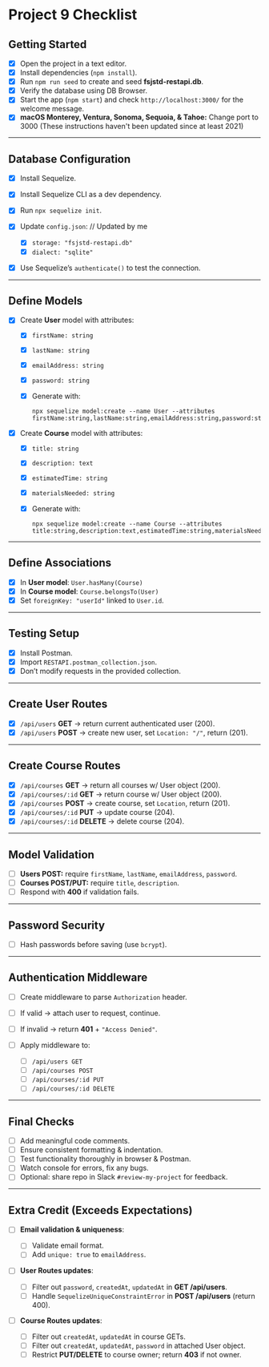 # Project 9 Checklist

## Getting Started

* [X] Open the project in a text editor.
* [X] Install dependencies (`npm install`).
* [X] Run `npm run seed` to create and seed **fsjstd-restapi.db**.
* [X] Verify the database using DB Browser.
* [X] Start the app (`npm start`) and check `http://localhost:3000/` for the welcome message.
* [X] **macOS Monterey, Ventura, Sonoma, Sequoia, & Tahoe:** Change port to 3000 (These instructions haven't been updated since at least 2021)

---

## Database Configuration

* [X] Install Sequelize.
* [X] Install Sequelize CLI as a dev dependency.
* [X] Run `npx sequelize init`.
* [X] Update `config.json`: // Updated by me

  * [X] `storage: "fsjstd-restapi.db"`
  * [X] `dialect: "sqlite"`
* [X] Use Sequelize’s `authenticate()` to test the connection.

---

## Define Models

* [X] Create **User** model with attributes:

  * [X] `firstName: string`
  * [X] `lastName: string`
  * [X] `emailAddress: string`
  * [X] `password: string`
  * [X] Generate with:

    ```
    npx sequelize model:create --name User --attributes firstName:string,lastName:string,emailAddress:string,password:string
    ```

* [X] Create **Course** model with attributes:

  * [X] `title: string`
  * [X] `description: text`
  * [X] `estimatedTime: string`
  * [X] `materialsNeeded: string`
  * [X] Generate with:

    ```
    npx sequelize model:create --name Course --attributes title:string,description:text,estimatedTime:string,materialsNeeded:string
    ```

---

## Define Associations

* [X] In **User model**: `User.hasMany(Course)`
* [X] In **Course model**: `Course.belongsTo(User)`
* [X] Set `foreignKey: "userId"` linked to `User.id`.

---

## Testing Setup

* [X] Install Postman.
* [X] Import `RESTAPI.postman_collection.json`.
* [X] Don’t modify requests in the provided collection.

---

## Create User Routes

* [X] `/api/users` **GET** → return current authenticated user (200).
* [X] `/api/users` **POST** → create new user, set `Location: "/"`, return (201).

---

## Create Course Routes

* [X] `/api/courses` **GET** → return all courses w/ User object (200).
* [X] `/api/courses/:id` **GET** → return course w/ User object (200).
* [X] `/api/courses` **POST** → create course, set `Location`, return (201).
* [X] `/api/courses/:id` **PUT** → update course (204).
* [X] `/api/courses/:id` **DELETE** → delete course (204).

---

## Model Validation

* [ ] **Users POST:** require `firstName`, `lastName`, `emailAddress`, `password`.
* [ ] **Courses POST/PUT:** require `title`, `description`.
* [ ] Respond with **400** if validation fails.

---

## Password Security

* [ ] Hash passwords before saving (use `bcrypt`).

---

## Authentication Middleware

* [ ] Create middleware to parse `Authorization` header.
* [ ] If valid → attach user to request, continue.
* [ ] If invalid → return **401** + `"Access Denied"`.
* [ ] Apply middleware to:

  * [ ] `/api/users GET`
  * [ ] `/api/courses POST`
  * [ ] `/api/courses/:id PUT`
  * [ ] `/api/courses/:id DELETE`

---

## Final Checks

* [ ] Add meaningful code comments.
* [ ] Ensure consistent formatting & indentation.
* [ ] Test functionality thoroughly in browser & Postman.
* [ ] Watch console for errors, fix any bugs.
* [ ] Optional: share repo in Slack `#review-my-project` for feedback.

---

## Extra Credit (Exceeds Expectations)

* [ ] **Email validation & uniqueness**:

  * [ ] Validate email format.
  * [ ] Add `unique: true` to `emailAddress`.
* [ ] **User Routes updates**:

  * [ ] Filter out `password`, `createdAt`, `updatedAt` in **GET /api/users**.
  * [ ] Handle `SequelizeUniqueConstraintError` in **POST /api/users** (return 400).
* [ ] **Course Routes updates**:

  * [ ] Filter out `createdAt`, `updatedAt` in course GETs.
  * [ ] Filter out `createdAt`, `updatedAt`, `password` in attached User object.
  * [ ] Restrict **PUT/DELETE** to course owner; return **403** if not owner.
